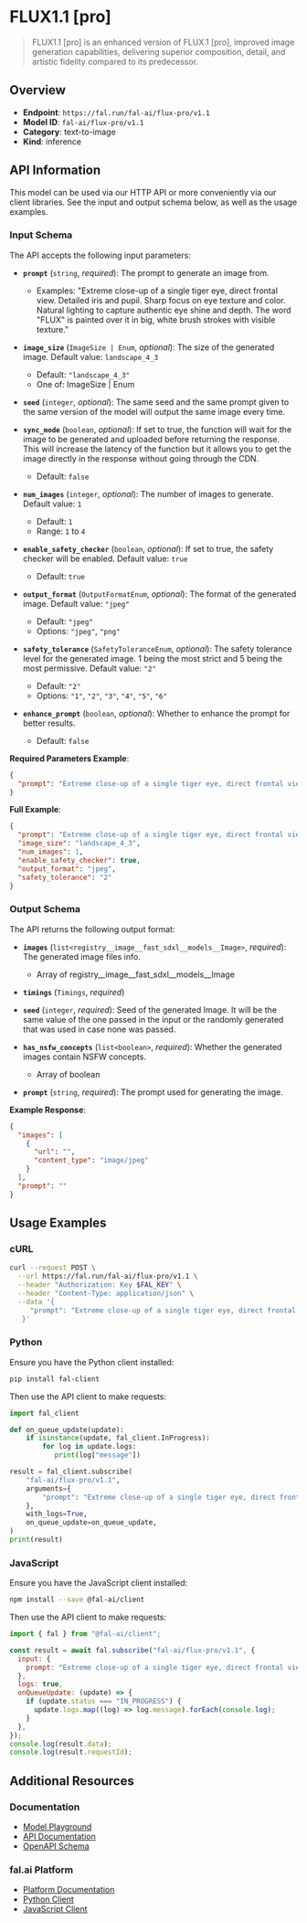 # FLUX1.1 [pro]

> FLUX1.1 [pro] is an enhanced version of FLUX.1 [pro], improved image generation capabilities, delivering superior composition, detail, and artistic fidelity compared to its predecessor.


## Overview

- **Endpoint**: `https://fal.run/fal-ai/flux-pro/v1.1`
- **Model ID**: `fal-ai/flux-pro/v1.1`
- **Category**: text-to-image
- **Kind**: inference


## API Information

This model can be used via our HTTP API or more conveniently via our client libraries.
See the input and output schema below, as well as the usage examples.


### Input Schema

The API accepts the following input parameters:


- **`prompt`** (`string`, _required_):
  The prompt to generate an image from.
  - Examples: "Extreme close-up of a single tiger eye, direct frontal view. Detailed iris and pupil. Sharp focus on eye texture and color. Natural lighting to capture authentic eye shine and depth. The word \"FLUX\" is painted over it in big, white brush strokes with visible texture."

- **`image_size`** (`ImageSize | Enum`, _optional_):
  The size of the generated image. Default value: `landscape_4_3`
  - Default: `"landscape_4_3"`
  - One of: ImageSize | Enum

- **`seed`** (`integer`, _optional_):
  The same seed and the same prompt given to the same version of the model
  will output the same image every time.

- **`sync_mode`** (`boolean`, _optional_):
  If set to true, the function will wait for the image to be generated and uploaded
  before returning the response. This will increase the latency of the function but
  it allows you to get the image directly in the response without going through the CDN.
  - Default: `false`

- **`num_images`** (`integer`, _optional_):
  The number of images to generate. Default value: `1`
  - Default: `1`
  - Range: `1` to `4`

- **`enable_safety_checker`** (`boolean`, _optional_):
  If set to true, the safety checker will be enabled. Default value: `true`
  - Default: `true`

- **`output_format`** (`OutputFormatEnum`, _optional_):
  The format of the generated image. Default value: `"jpeg"`
  - Default: `"jpeg"`
  - Options: `"jpeg"`, `"png"`

- **`safety_tolerance`** (`SafetyToleranceEnum`, _optional_):
  The safety tolerance level for the generated image. 1 being the most strict and 5 being the most permissive. Default value: `"2"`
  - Default: `"2"`
  - Options: `"1"`, `"2"`, `"3"`, `"4"`, `"5"`, `"6"`

- **`enhance_prompt`** (`boolean`, _optional_):
  Whether to enhance the prompt for better results.
  - Default: `false`



**Required Parameters Example**:

```json
{
  "prompt": "Extreme close-up of a single tiger eye, direct frontal view. Detailed iris and pupil. Sharp focus on eye texture and color. Natural lighting to capture authentic eye shine and depth. The word \"FLUX\" is painted over it in big, white brush strokes with visible texture."
}
```

**Full Example**:

```json
{
  "prompt": "Extreme close-up of a single tiger eye, direct frontal view. Detailed iris and pupil. Sharp focus on eye texture and color. Natural lighting to capture authentic eye shine and depth. The word \"FLUX\" is painted over it in big, white brush strokes with visible texture.",
  "image_size": "landscape_4_3",
  "num_images": 1,
  "enable_safety_checker": true,
  "output_format": "jpeg",
  "safety_tolerance": "2"
}
```


### Output Schema

The API returns the following output format:

- **`images`** (`list<registry__image__fast_sdxl__models__Image>`, _required_):
  The generated image files info.
  - Array of registry__image__fast_sdxl__models__Image

- **`timings`** (`Timings`, _required_)

- **`seed`** (`integer`, _required_):
  Seed of the generated Image. It will be the same value of the one passed in the
  input or the randomly generated that was used in case none was passed.

- **`has_nsfw_concepts`** (`list<boolean>`, _required_):
  Whether the generated images contain NSFW concepts.
  - Array of boolean

- **`prompt`** (`string`, _required_):
  The prompt used for generating the image.



**Example Response**:

```json
{
  "images": [
    {
      "url": "",
      "content_type": "image/jpeg"
    }
  ],
  "prompt": ""
}
```


## Usage Examples

### cURL

```bash
curl --request POST \
  --url https://fal.run/fal-ai/flux-pro/v1.1 \
  --header "Authorization: Key $FAL_KEY" \
  --header "Content-Type: application/json" \
  --data '{
     "prompt": "Extreme close-up of a single tiger eye, direct frontal view. Detailed iris and pupil. Sharp focus on eye texture and color. Natural lighting to capture authentic eye shine and depth. The word \"FLUX\" is painted over it in big, white brush strokes with visible texture."
   }'
```

### Python

Ensure you have the Python client installed:

```bash
pip install fal-client
```

Then use the API client to make requests:

```python
import fal_client

def on_queue_update(update):
    if isinstance(update, fal_client.InProgress):
        for log in update.logs:
           print(log["message"])

result = fal_client.subscribe(
    "fal-ai/flux-pro/v1.1",
    arguments={
        "prompt": "Extreme close-up of a single tiger eye, direct frontal view. Detailed iris and pupil. Sharp focus on eye texture and color. Natural lighting to capture authentic eye shine and depth. The word \"FLUX\" is painted over it in big, white brush strokes with visible texture."
    },
    with_logs=True,
    on_queue_update=on_queue_update,
)
print(result)
```

### JavaScript

Ensure you have the JavaScript client installed:

```bash
npm install --save @fal-ai/client
```

Then use the API client to make requests:

```javascript
import { fal } from "@fal-ai/client";

const result = await fal.subscribe("fal-ai/flux-pro/v1.1", {
  input: {
    prompt: "Extreme close-up of a single tiger eye, direct frontal view. Detailed iris and pupil. Sharp focus on eye texture and color. Natural lighting to capture authentic eye shine and depth. The word \"FLUX\" is painted over it in big, white brush strokes with visible texture."
  },
  logs: true,
  onQueueUpdate: (update) => {
    if (update.status === "IN_PROGRESS") {
      update.logs.map((log) => log.message).forEach(console.log);
    }
  },
});
console.log(result.data);
console.log(result.requestId);
```


## Additional Resources

### Documentation

- [Model Playground](https://fal.ai/models/fal-ai/flux-pro/v1.1)
- [API Documentation](https://fal.ai/models/fal-ai/flux-pro/v1.1/api)
- [OpenAPI Schema](https://fal.ai/api/openapi/queue/openapi.json?endpoint_id=fal-ai/flux-pro/v1.1)

### fal.ai Platform

- [Platform Documentation](https://docs.fal.ai)
- [Python Client](https://docs.fal.ai/clients/python)
- [JavaScript Client](https://docs.fal.ai/clients/javascript)
